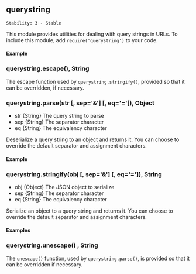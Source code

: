 ## querystring

    Stability: 3 - Stable
    
This module provides utilities for dealing with query strings in URLs. To include this module, add `require('querystring')` to your code.

#### Example

<script src='http://snippets.c9.io/github.com/c9/nodemanual.org-examples/nodejs_ref_guide/querystring/querystring.js?linestart=3&lineend=0&showlines=false' defer='defer'></script>



### querystring.escape(), String

The escape function used by `querystring.stringify()`, provided so that it can be overridden, if necessary.

 


### querystring.parse(str [, sep='&'] [, eq='=']), Object
- str {String}  The query string to parse
- sep {String}  The separator character
- eq {String}  The equivalency character

Deserialize a query string to an object and returns it. You can choose to override the default separator and assignment characters.

#### Example

<script src='http://snippets.c9.io/github.com/c9/nodemanual.org-examples/nodejs_ref_guide/querystring/querystring.parse.js?linestart=3&lineend=0&showlines=false' defer='defer'></script>
  
 


### querystring.stringify(obj [, sep='&'] [, eq='=']), String
- obj {Object}   The JSON object to serialize
- sep {String}  The separator character
- eq {String}  The equivalency character

Serialize an object to a query string and returns it. You can choose to override the default separator and assignment characters.

#### Examples

<script src='http://snippets.c9.io/github.com/c9/nodemanual.org-examples/nodejs_ref_guide/querystring/querystring.stringify.js?linestart=3&lineend=0&showlines=false' defer='defer'></script>
 


### querystring.unescape() , String

The `unescape()` function, used by `querystring.parse()`, is provided so that it can be overridden if necessary.




